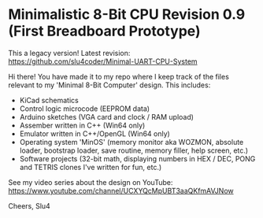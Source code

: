 # Minimalistic 8-Bit CPU Revision 0.9 (First Breadboard Prototype)

This a legacy version! Latest revision: https://github.com/slu4coder/Minimal-UART-CPU-System

Hi there! You have made it to my repo where I keep track of the files relevant to my 'Minimal 8-Bit Computer' design.
This includes:

- KiCad schematics
- Control logic microcode (EEPROM data)
- Arduino sketches (VGA card and clock / RAM upload)
- Assember written in C++ (Win64 only)
- Emulator written in C++/OpenGL (Win64 only)
- Operating system 'MinOS' (memory monitor aka WOZMON, absolute loader, bootstrap loader, save routine, memory filler, help screen, etc.)
- Software projects (32-bit math, displaying numbers in HEX / DEC, PONG and TETRIS clones I've written for fun, etc.)

See my video series about the design on YouTube: https://www.youtube.com/channel/UCXYQcMpUBT3aaQKfmAVJNow

Cheers,
Slu4

